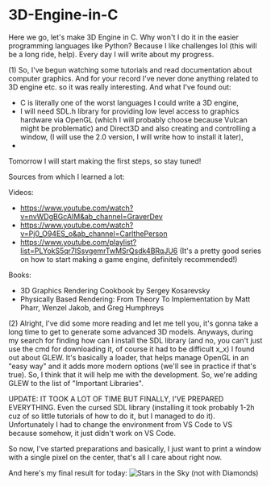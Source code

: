 # 3D-Engine-in-C
Here we go, let's make 3D Engine in C. Why won't I do it in the easier programming languages like Python? Because I like challenges lol (this will be a long ride, help).
Every day I will write about my progress.


(1) So, I've begun watching some tutorials and read documentation about computer graphics. And for your record I've never done anything related to 3D engine etc. so it was really interesting. And what I've found out:
- C is literally one of the worst languages I could write a 3D engine,
- I will need SDL.h library for providing low level access to graphics hardware via OpenGL (which I will probably choose because Vulcan might be problematic) and Direct3D and also creating and controlling a window, (I will use the 2.0 version, I will write how to install it later),
- 
Tomorrow I will start making the first steps, so stay tuned! 

Sources from which I learned a lot:


Videos:
- https://www.youtube.com/watch?v=nvWDgBGcAIM&ab_channel=GraverDev
- https://www.youtube.com/watch?v=Pj0_O94ES_o&ab_channel=CarlthePerson
- https://www.youtube.com/playlist?list=PLYokS5qr7lSsvgemrTwMSrQsdk4BRqJU6 (It's a pretty good series on how to start making a game engine, definitely recommended!)

  
Books:
- 3D Graphics Rendering Cookbook by Sergey Kosarevsky
- Physically Based Rendering: From Theory To Implementation by Matt Pharr, Wenzel Jakob, and Greg Humphreys

  
(2) Alright, I've did some more reading and let me tell you, it's gonna take a long time to get to generate some advanced 3D models. Anyways, during my search for finding how can I install the SDL library (and no, you can't just use the cmd for downloading it, of course it had to be difficult x_x) I found out about GLEW. It's basically a loader, that helps manage OpenGL in an "easy way" and it adds more modern options (we'll see in practice if that's true). So, I think that it will help me with the development. So, we're adding GLEW to the list of "Important Libraries".


UPDATE: IT TOOK A LOT OF TIME BUT FINALLY, I'VE PREPARED EVERYTHING. Even the cursed SDL library (installing it took probably 1-2h cuz of so little tutorials of how to do it, but I managed to do it). Unfortunately I had to change the environment from VS Code to VS because somehow, it just didn't work on VS Code. 


So now, I've started preparations and basically, I just want to print a window with a single pixel on the center, that's all I care about right now.


And here's my final result for today:
![Stars in the Sky (not with Diamonds)](https://github.com/Klus3kk/3D-Engine-in-C/assets/93116510/5f278652-adc7-4dd4-ab34-3344530c8518)

